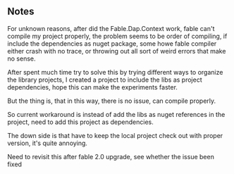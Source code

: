## Notes

For unknown reasons, after did the Fable.Dap.Context work, fable can't compile my project properly, the problem seems to be order of compiling, if include the dependencies as nuget package, some howe fable compiler either crash with no trace, or throwing out all sort of weird errors that make no sense.

After spent much time try to solve this by trying different ways to organize the library projects, I created a project to include the libs as project dependencies, hope this can make the experiments faster.

But the thing is, that in this way, there is no issue, can compile properly.

So current workaround is instead of add the libs as nuget references in the project, need to add this project as dependencies.

The down side is that have to keep the local project check out with proper version, it's quite annoying.

Need to revisit this after fable 2.0 upgrade, see whether the issue been fixed